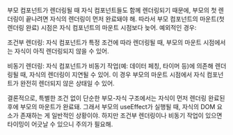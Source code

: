 부모 컴포넌트가 렌더링될 때 자식 컴포넌트들도 함께 렌더링되기 때문에, 부모의 첫 렌더링이 끝나려면 자식의 렌더링이 먼저 완료돼야 해.
따라서 부모 컴포넌트의 마운트(첫 렌더링 완료) 시점은 자식 컴포넌트의 마운트 시점보다 늦어.
예외적인 경우:

조건부 렌더링: 자식 컴포넌트가 특정 조건에 따라 렌더링될 때, 부모의 마운트 시점에서는 자식이 아직 렌더링되지 않을 수 있어.

비동기 렌더링: 자식 컴포넌트가 비동기 작업(예: 데이터 페칭, 타이머 등)에 의존해 렌더링될 때, 자식의 렌더링이 지연될 수 있어. 이 경우 부모의 마운트 시점에서 자식 컴포넌트가 완전히 렌더되지 않은 상태일 수 있어.

결론적으로, 특별한 조건 없이 단순한 부모-자식 구조에서는 자식이 먼저 렌더링 완료된 후에 부모의 마운트가 완료돼. 그래서 부모의 useEffect가 실행될 때, 자식의 DOM 요소가 존재하는 게 일반적인 상황이야. 하지만 조건부 렌더링이나 비동기 작업이 있으면 타이밍이 어긋날 수 있으니 주의가 필요해.